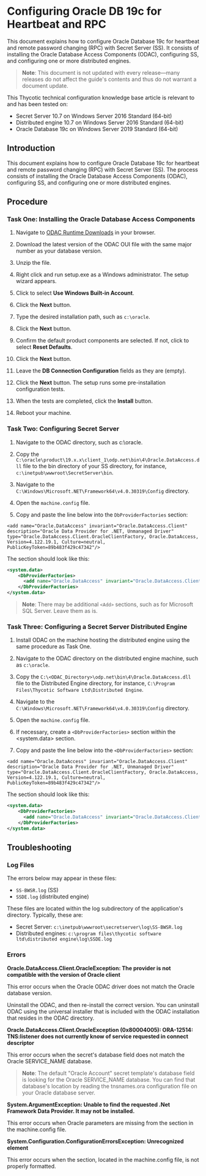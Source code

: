[title]: # (Oracle DB19c for Heartbeat and RPC)
[tags]: # (Oracle,DB,Heartbeat,RPC)
[priority]: # (1000)


# Configuring Oracle DB 19c for Heartbeat and RPC

This document explains how to configure Oracle Database 19c for heartbeat and remote password changing (RPC) with Secret Server (SS). It consists of installing the Oracle Database Access Components (ODAC), configuring SS, and configuring one or more distributed engines.


> **Note**: This document is not updated with every release—many releases do not affect the guide's contents and thus do not warrant a document update.

This Thycotic technical configuration knowledge base article is relevant to and has been tested on:

* Secret Server 10.7 on Windows Server 2016 Standard (64-bit)
* Distributed engine 10.7 on Windows Server 2016 Standard (64-bit)
* Oracle Database 19c on Windows Server 2019 Standard (64-bit)
 
## Introduction

This document explains how to configure Oracle Database 19c for heartbeat and remote password changing (RPC) with Secret Server (SS). The process consists of installing the Oracle Database Access Components (ODAC), configuring SS, and configuring one or more distributed engines.


## Procedure

### Task One: Installing the Oracle Database Access Components

1. Navigate to [ODAC Runtime Downloads](https://www.oracle.com/database/technologies/dotnet-odacdeploy-downloads.html) in your browser.

1. Download the latest version of the ODAC OUI file with the same major number as your database version.

1. Unzip the file.

1. Right click and run setup.exe as a Windows administrator. The setup wizard appears.

1. Click to select **Use Windows Built-in Account**.

1. Click the **Next** button.

1. Type the desired installation path, such as `c:\oracle`.

1. Click the **Next** button.

1. Confirm the default product components are selected. If not, click to select **Reset Defaults**.

1. Click the **Next** button.

1. Leave the **DB Connection Configuration** fields as they are (empty).

1. Click the **Next** button. The setup runs some pre-installation configuration tests.

1. When the tests are completed, click the **Install** button.

1. Reboot your machine.

### Task Two: Configuring Secret Server

1. Navigate to the ODAC directory, such as c:\oracle.

1. Copy the `C:\oracle\product\19.x.x\client_1\odp.net\bin\4\Oracle.DataAccess.dll` file to the bin directory of your SS directory, for instance, `c:\inetpub\wwwroot\SecretServer\bin`.

1. Navigate to the `C:\Windows\Microsoft.NET\Framework64\v4.0.30319\Config` directory.

1. Open the `machine.config` file.

1. Copy and paste the line below into the `DbProviderFactories` section:

`<add name="Oracle.DataAccess" invariant="Oracle.DataAccess.Client" description="Oracle Data Provider for .NET, Unmanaged Driver" type="Oracle.DataAccess.Client.OracleClientFactory, Oracle.DataAccess, Version=4.122.19.1, Culture=neutral, PublicKeyToken=89b483f429c47342"/>`


The section should look like this:
```XML
<system.data>
	<DbProviderFactories>
      <add name="Oracle.DataAccess" invariant="Oracle.DataAccess.Client" description="Oracle Data Provider for .NET, Unmanaged Driver" type="Oracle.DataAccess.Client.OracleClientFactory, Oracle.DataAccess, Version=4.122.19.1, Culture=neutral, PublicKeyToken=89b483f429c47342"/>
    </DbProviderFactories>
</system.data>
```

> **Note**: There may be additional `<Add>` sections, such as for Microsoft SQL Server. Leave them as is.

### Task Three: Configuring a Secret Server Distributed Engine

1. Install ODAC on the machine hosting the distributed engine using the same procedure as Task One.

1. Navigate to the ODAC directory on the distributed engine machine, such as `c:\oracle`.

1. Copy the `C:\<ODAC_Directory>\odp.net\bin\4\Oracle.DataAccess.dll` file to the Distributed Engine directory, for instance, `C:\Program Files\Thycotic Software Ltd\Distributed Engine`.

1. Navigate to the `C:\Windows\Microsoft.NET\Framework64\v4.0.30319\Config` directory.

1. Open the `machine.config` file.

1. If necessary, create a `<DbProviderFactories>` section within the <system.data> section.

1. Copy and paste the line below into the `<DbProviderFactories>` section:

`<add name="Oracle.DataAccess" invariant="Oracle.DataAccess.Client" description="Oracle Data Provider for .NET, Unmanaged Driver" type="Oracle.DataAccess.Client.OracleClientFactory, Oracle.DataAccess, Version=4.122.19.1, Culture=neutral, PublicKeyToken=89b483f429c47342"/>`

The section should look like this:

```XML
<system.data>
	<DbProviderFactories>
      <add name="Oracle.DataAccess" invariant="Oracle.DataAccess.Client" description="Oracle Data Provider for .NET, Unmanaged Driver" type="Oracle.DataAccess.Client.OracleClientFactory, Oracle.DataAccess, Version=4.122.19.1, Culture=neutral, PublicKeyToken=89b483f429c47342"/>
    </DbProviderFactories>
</system.data>
```

## Troubleshooting

### Log Files

The errors below may appear in these files:

* `SS-BWSR.log` (SS)
* `SSDE.log` (distributed engine)

These files are located within the log subdirectory of the application's directory. Typically, these are:

* Secret Server: `c:\inetpub\wwwroot\secretserver\log\SS-BWSR.log`
* Distributed engines: `c:\program files\thycotic software ltd\distributed engine\log\SSDE.log`

### Errors

**Oracle.DataAccess.Client.OracleException: The provider is not compatible with the version of Oracle client**

This error occurs when the Oracle ODAC driver does not match the Oracle database version.

Uninstall the ODAC, and then re-install the correct version. You can uninstall ODAC using the universal installer that is included with the ODAC installation that resides in the ODAC directory.

**Oracle.DataAccess.Client.OracleException (0x80004005): ORA-12514: TNS:listener does not currently know of service requested in connect descriptor**

This error occurs when the secret's database field does not match the Oracle SERVICE_NAME database.

> **Note**: The default "Oracle Account" secret template's database field is looking for the Oracle SERVICE_NAME database. You can find that database's location by reading the tnsnames.ora configuration file on your Oracle database server.

**System.ArgumentException: Unable to find the requested .Net Framework Data Provider. It may not be installed.**

This error occurs when Oracle parameters are missing from the <dbProviderFactories> section in the machine.config file.

**System.Configuration.ConfigurationErrorsException: Unrecognized element**

This error occurs when the <dbProviderFactories> section, located in the machine.config file, is not properly formatted.
